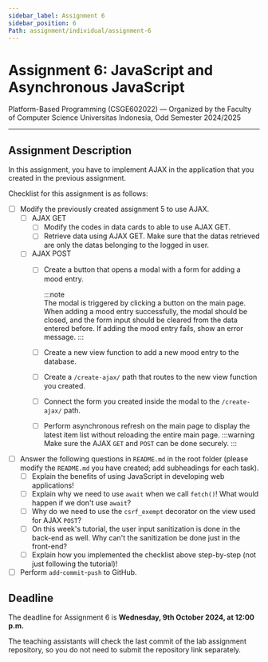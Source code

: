 ```yaml
---
sidebar_label: Assignment 6
sidebar_position: 6
Path: assignment/individual/assignment-6
---
```


# Assignment 6: JavaScript and Asynchronous JavaScript

Platform-Based Programming (CSGE602022) — Organized by the Faculty of Computer Science Universitas Indonesia, Odd Semester 2024/2025

---

## Assignment Description

In this assignment, you have to implement AJAX in the application that you created in the previous assignment.

Checklist for this assignment is as follows:

- [ ] Modify the previously created assignment 5 to use AJAX.
  - [ ] AJAX GET
    - [ ] Modify the codes in data cards to able to use AJAX GET.
    - [ ] Retrieve data using AJAX GET. Make sure that the datas retrieved are only the datas belonging to the logged in user.
  - [ ] AJAX POST
    - [ ] Create a button that opens a modal with a form for adding a mood entry.

        :::note  
        The modal is triggered by clicking a button on the main page. When adding a mood entry successfully, the modal should be closed, and the form input should be cleared from the data entered before. If adding the mood entry fails, show an error message. 
        :::

    - [ ] Create a new view function to add a new mood entry to the database.
    - [ ] Create a `/create-ajax/` path that routes to the new view function you created.
    - [ ] Connect the form you created inside the modal to the `/create-ajax/` path.
    - [ ] Perform asynchronous refresh on the main page to display the latest item list without reloading the entire main page.
    :::warning
    Make sure the AJAX `GET` and `POST` can be done securely.
    :::
- [ ] Answer the following questions in `README.md` in the root folder (please modify the `README.md` you have created; add subheadings for each task).
    - [ ] Explain the benefits of using JavaScript in developing web applications!
    - [ ] Explain why we need to use `await` when we call `fetch()`! What would happen if we don't use `await`?
    - [ ] Why do we need to use the `csrf_exempt` decorator on the view used for AJAX `POST`?
    - [ ] On this week's tutorial, the user input sanitization is done in the back-end as well. Why can't the sanitization be done just in the front-end? 
    - [ ] Explain how you implemented the checklist above step-by-step (not just following the tutorial)!

- [ ] Perform `add`-`commit`-`push` to GitHub.

## Deadline

The deadline for Assignment 6 is **Wednesday, 9th October 2024, at 12:00 p.m.**

The teaching assistants will check the last commit of the lab assignment repository, so you do not need to submit the repository link separately.
